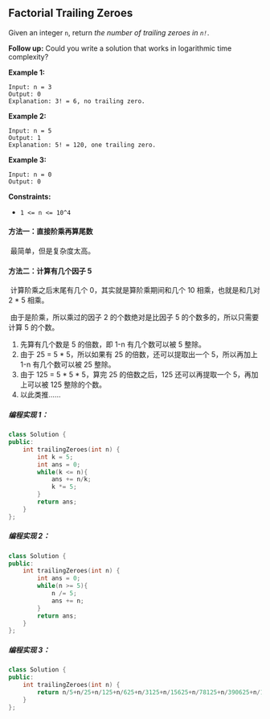 ## Factorial Trailing Zeroes

Given an integer `n`, return *the number of trailing zeroes in `n!`*.

**Follow up:** Could you write a solution that works in logarithmic time complexity?

**Example 1:**

```
Input: n = 3
Output: 0
Explanation: 3! = 6, no trailing zero.
```

**Example 2:**

```
Input: n = 5
Output: 1
Explanation: 5! = 120, one trailing zero.
```

**Example 3:**

```
Input: n = 0
Output: 0
```

**Constraints:**

- `1 <= n <= 10^4`

#### 方法一：直接阶乘再算尾数

​		最简单，但是复杂度太高。

#### 方法二：计算有几个因子 5

​		计算阶乘之后末尾有几个 0，其实就是算阶乘期间和几个 10 相乘，也就是和几对 2 * 5 相乘。

​		由于是阶乘，所以乘过的因子 2 的个数绝对是比因子 5 的个数多的，所以只需要计算 5 的个数。

1. 先算有几个数是 5 的倍数，即 1-n 有几个数可以被 5 整除。
2. 由于 25 = 5 * 5，所以如果有 25 的倍数，还可以提取出一个 5，所以再加上 1-n 有几个数可以被 25 整除。
3. 由于 125 = 5 * 5 * 5，算完 25 的倍数之后，125 还可以再提取一个 5，再加上可以被 125 整除的个数。
4. 以此类推……

##### 编程实现 1：

```c++
class Solution {
public:
    int trailingZeroes(int n) {
        int k = 5;
        int ans = 0;
        while(k <= n){
            ans += n/k;
            k *= 5;
        }
        return ans;
    }
};
```

##### 编程实现 2：

```c++
class Solution {
public:
    int trailingZeroes(int n) {
        int ans = 0;
        while(n >= 5){
            n /= 5;
            ans += n;
        }
        return ans;
    }
};
```

##### 编程实现 3：

```c++
class Solution {
public:
    int trailingZeroes(int n) {
        return n/5+n/25+n/125+n/625+n/3125+n/15625+n/78125+n/390625+n/1953125+n/9765625+n/48828125;
    }
};
```

